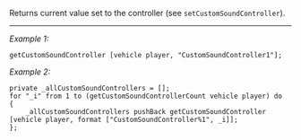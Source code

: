 Returns current value set to the controller (see `setCustomSoundController`).


---
*Example 1:*
```sqf
getCustomSoundController [vehicle player, "CustomSoundController1"];
```

*Example 2:*
```sqf
private _allCustomSoundControllers = [];
for "_i" from 1 to (getCustomSoundControllerCount vehicle player) do
{
	_allCustomSoundControllers pushBack getCustomSoundController [vehicle player, format ["CustomSoundController%1", _i]];
};
```